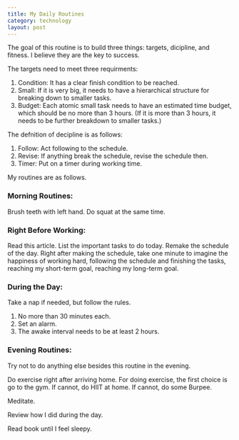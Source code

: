 ```yaml
---
title: My Daily Routines
category: technology
layout: post
---
```


The goal of this routine is to build three things:
targets, dicipline, and fitness.
I believe they are the key to success.

The targets need to meet three requirments:
1. Condition: It has a clear finish condition to be reached.
2. Small: If it is very big, it needs to have a hierarchical structure for breaking down to smaller tasks.
3. Budget: Each atomic small task needs to have an estimated time budget, which should be no more than 3 hours. (If it is more than 3 hours, it needs to be further breakdown to smaller tasks.)

The defnition of decipline is as follows:
1. Follow: Act following to the schedule.
2. Revise: If anything break the schedule, revise the schedule then.
3. Timer: Put on a timer during working time.

My routines are as follows.

### Morning Routines:

Brush teeth with left hand. Do squat at the same time.

### Right Before Working:

Read this article.
List the important tasks to do today.
Remake the schedule of the day.
Right after making the schedule,
take one minute to imagine the happiness of working hard,
following the schedule and finishing the tasks,
reaching my short-term goal,
reaching my long-term goal.

### During the Day:

Take a nap if needed, but follow the rules.
1. No more than 30 minutes each.
2. Set an alarm.
3. The awake interval needs to be at least 2 hours.

### Evening Routines:

Try not to do anything else besides this routine in the evening.

Do exercise right after arriving home.
For doing exercise, the first choice is go to the gym.
If cannot, do HIIT at home.
If cannot, do some Burpee.

Meditate.

Review how I did during the day.

Read book until I feel sleepy.
